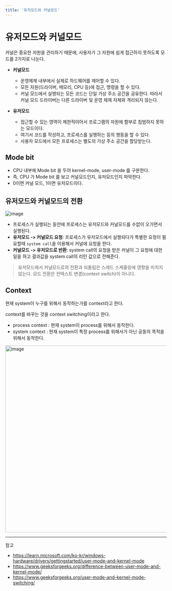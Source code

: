```yaml
---
title: '유저모드와 커널모드'
---
```

# 유저모드와 커널모드

커널은 중요한 자원을 관리하기 때문에, 사용자가 그 자원에 쉽게 접근하지 못하도록 모드를 2가지로 나눈다.

- **커널모드**
  - 운영체제 내부에서 실제로 하드웨어를 제어할 수 있다. 
  - 모든 자원(드라이버, 메모리, CPU 등)에 접근, 명령을 할 수 있다.
  - 커널 모드에서 실행되는 모든 코드는 단일 가상 주소 공간을 공유한다. 따라서 커널 모드 드라이버는 다른 드라이버 및 운영 체제 자체와 격리되지 않는다.

- **유저모드**
  - 접근할 수 있는 영역이 제한적이어서 프로그램의 자원에 함부로 침범하지 못하는 모드이다.
  - 여기서 코드를 작성하고, 프로세스를 실행하는 등의 행동을 할 수 있다.
  -  사용자 모드에서 모든 프로세스는 별도의 가상 주소 공간을 할당받는다.

## Mode bit

- CPU 내부에 Mode bit 을 두어 kernel-mode, user-mode 를 구분한다.
- 즉, CPU 가 Mode bit 를 보고 커널모드인지, 유저모드인지 파악한다.
-  0이면 커널 모드, 1이면 유저모드이다.

## 유저모드와 커널모드의 전환

![image](https://github.com/rlaisqls/rlaisqls/assets/81006587/a97692f1-43fc-40c6-916b-608febd970e9)

- 프로세스가 실행되는 동안에 프로세스는 유저모드와 커널모드를 수없이 오가면서 실행된다.
- **유저모드 -> 커널모드 요청**: 프로세스가 유저모드에서 실행되다가 특별한 요청이 필요할때 `system call`을 이용해서 커널에 요청을 한다.
- **커널모드 -> 유저모드로 반환**: system call의 요청을 받은 커널이 그 요청에 대한 일을 하고 결과값을 system call의 리턴 값으로 전해준다.

> 유저모드에서 커널모드로의 전환과 되돌림은 스레드 스케줄링에 영향을 미치지 않는다. 모드 전환은 컨텍스트 변경(context switch)이 아니다.

## Context

현재 system이 누구를 위해서 동작하는가를 context라고 한다.

context를 바꾸는 것을 context switching이라고 한다.

- process context : 현재 system이 process를 위해서 동작한다.
- system context : 현재 system이 특정 process를 위해서가 아닌 공동의 목적을 위해서 동작한다.

<img width="582" alt="image" src="https://github.com/rlaisqls/rlaisqls/assets/81006587/cd9de06f-74e4-42b3-9f6a-d191e9342690">

---
참고
- https://learn.microsoft.com/ko-kr/windows-hardware/drivers/gettingstarted/user-mode-and-kernel-mode
- https://www.geeksforgeeks.org/difference-between-user-mode-and-kernel-mode/
- https://www.geeksforgeeks.org/user-mode-and-kernel-mode-switching/